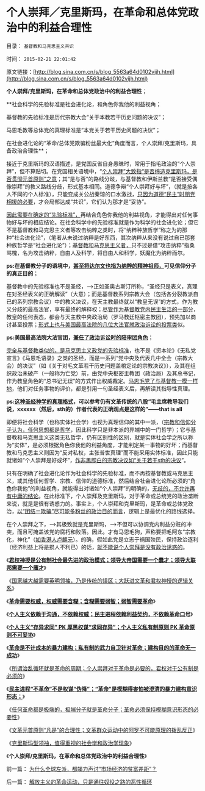 # 个人崇拜／克里斯玛，在革命和总体党政治中的利益合理性

目录： `基督教和马克思主义共识` 

时间： `2015-02-21 22:01:42` 

原文链接：[http://blog.sina.com.cn/s/blog_5563a64d0102vijh.html](http://blog.sina.com.cn/s/blog_5563a64d0102vijh.html)

**个人崇拜/克里斯玛，在革命和总体党政治中的利益合理性**；

**社会科学的先验标准是社会进化论，和角色你我他的利益视角；

基督教的先验标准是历代宗教大会“关于本教若干历史问题的决议”；

马恩毛教等总体党的真理标准是“本党关于若干历史问题的决议”；

在社会进化论的“革命/总体党欺骗粉丝最大化”角度而言，个人崇拜/克里斯玛，具备政治合理性**；

接近于克里斯玛的汉语描述，是党国反省自身愚昧时，常用于指毛政治的“个人崇拜”，但不算贴切。在党国相关语境中，“[个人崇拜”大致指“是否缔造克里斯玛，是否贯彻元首原则”之意](http://darthvad.blog.163.com/blog/static/53399470201193052934762/)；其“是与否”的路线分歧，与基督教和伊斯兰教“是否接受偶像崇拜”的教义路线分歧，形式基本相同。道德争辩“个人崇拜好与坏”，（就是按各人不同的个人标准），只能变成关公战秦琼的口水激战，[只因为道德“民主”时朋党相援的必要](../../../2009/9/20/争取民主就不要搞毛式厚黑政治.md)，才会局部达成“共识”，它们认为那才是“妥协”。

[因此需要在确定的“先验标准”，](../../../2012/5/3/“先人为主”的选择性是科学的认知态度；.md)再结合角色你我他的利益视角，才能得出对任何事物好与坏的相应结论。在社会科学中的先验标准就是作为科学的社会进化论；但它不是基督教和马克思主义者等攻击纳粹之类时，将“纳粹种族哲学”称之为的那种“社会进化论”，（笔者从未说过纳粹是好东西，其次纳粹从来没有说过自已那套种族哲学是“社会进化论”）；[基督教和马克思主义者，](../../../2010/2/2/炮轰进化论.md)只不过是借“攻击纳粹”指桑骂槐，名为攻击纳粹，自由人及科学，将自由人和科学，妖魔化为纳粹而尔。

**ps:在基督教分子的语境中，[甚至将达尔文也指为纳粹的精神祖师，](../../../2012/3/10/那些最狂热主张达尔文主义的人.md)可见信仰分子的真正目的**；

基督教中的先验标准也不是圣经，——>正如圣奥古斯汀所称，“圣经只是表义，真理在对圣经表义的正确解读”（大意）；而是基督教系列宗教大会（包括各分裂教派自已的系列宗教会议）中的教义决议，在天主教最终就以“教皇无误”的方式，作为教义分歧的最高法官，享有最终的解释权；[尽管作为基督教党内民主生活的一部分](../../../2011/11/25/基督教是欧洲中世纪出现大量自治社区的原因.md)，教皇的任何表态，都会与天主教中央政治局（罗马教廷枢密主教团），预先加以商讨甚至投票；[形式上也与美国最高法院的几位大法官就政治诉讼的投票类](../../../2011/5/11/美国最高法院“违宪”怎么办？.md)似。

**ps:美国最高法院大法官团，[兼任了政治诉讼时的陪审团角色](../../../2014/5/17/“大宪章法系”，缺乏大宪意精神，“宪改，宪政，普选”毫无意义.md)**；

[完全与基督教类似的，是马克思主义政党的先验标准](../../../2014/9/14/西方意识形态之间的转化，及与极权主义的逻辑关联.md)，也不是《资本论》《无私党宣言》《马恩毛语录》之类的圣经，而是一系列“党中央及代表几中全会（宗教大会）的决议”（如《关于对毛文革若干历史问题盖棺定论的宗教决议》），及其在组织政治未破产（一般称为亡党）前，由党中央枢密主教团（政治局）及其总书记，作为教皇角色的“总书记无误”的方式作出权威裁定。[马恩毛党了与基督教一模一样地](../../../2013/4/20/中国的基督徒一般不了解自已的宗教，更不了解新教；.md)，他们对任务事物的评价，都是引用一句圣经表义后，再解读其指导性真理。

**ps:[这种圣经神学的真理格式](../../../2011/3/1/哲学是聪明人的避难所.md)，可以参考仍有文革传统的八股“毛主席教导我们说，xxxxxx（然后，sth的）作者代表的正确观点是这样的”——that
is all**

即便将社会科学（也称实体社会学）也视为真理信仰的其中一派，（[宗教和信仰分子认为，任何思想都是哲学](../../../2009/11/27/科学不是哲学，不缺哲学理论的中国缺什么？.md)，因此科学只是非本派的异端中的一门哲学）；它与基督教和马克思主义这类无私哲学，仍有区别性的区别，就是实体社会学之所以称为“实体”，是必须根据角色你我他的利益角度，才能判定某一事物的好坏；而基督教和马克思主义则因为“反对私权，主张普世真理”而不能采用实体标准，因此只能就诸如“个人崇拜是好或坏”，[作非黑即白的宗教决议如“关于若干sth的决议](../../../2011/1/22/非黑即白的科学和中庸的意识形态.md)”。

只有在明确了社会进化论作为社会科学的先验标准，而不再按基督教或马克思主义，或其他任何哲学、宗教、信仰的道德标准，然后结合社会进化论所必须的“角色你我他”的利益视角，就能得出对诸如“个人崇拜”的明确的，[无歧的，不允许再有中庸的结论](../../../2014/11/1/科学的结论非黑即白，族群冲突不可能非黑即白.md)。在此标准下，个人崇拜及克里斯玛，对于革命或总统党的政治垄断来说，就是是很有诱惑力的。事实上，个人崇拜和克里斯玛，是革命或总体党政治，[以“团结＝欺骗”尽可能多粉丝的政治目的而言](../../../2013/6/1/革命血酬“炮打庆功楼”.md)，逻辑上是最优化的路线选择。

在个人崇拜之下，——>其极致就是克里斯玛，——>不但可以协调党内利益分赃的冲突，而且可掩盖该党的腐朽和败落。因此。才有马恩毛狗，声称要把毛阿东“宗教化，神化”（[如香港人卢麒元](../../../2012/12/23/卢麒元，李庄，李北方，石勇，南方系和铅笔社.md)）。的确，假如此党是立志于祸国殃民，保持政治逐利（经济利益上将是损人不利已）的话，[就不能说个人崇拜是没有政治诱惑的](../../../2012/2/12/希特勒的元首原则有什么合理性？.md)。

《[**君权神授是公有制社会最先进的政治模式；领导大帝国需要一个蠢才；领导大联邦需要一个庸才**](../../../2011/11/12/君权神授是公有制社会最先进的政治模式.md)》

《[国家越大越需要英明领袖，乃是传统的误区；大跃进文革和君权神授的逻辑关系](../../../2011/11/12/大国治理的传统误区.md)》

《[**革命需要权威，权威需要含糊；含糊需要弱智；弱智需要革命**](../../../2012/2/11/革命需要权威，权威需要含糊；含糊需要弱智；弱智需要革命.md)》

《[**个人主义依赖于沟通，不依赖权威；民主进程依赖利益契约，不依赖革命口号**](../../../2012/2/11/民主依赖利益契约，不依赖革命口号.md)》

《[**个人主义“存异求同” PK
厚黑权谋“求同存异”；个人主义私有制原则 PK 革命原则不可妥协**](../../../2012/2/12/个人主义“存异求同”PK革命厚黑权谋.md)》

《[**革命是不计成本的暴力建构；私有制的武力自卫针对革命；建构目的的革命无一成功**](../../../2012/2/12/革命是不计成本的暴力建构；武力自卫针对革命.md)》

《[所谓治乱循环就是革命的周期；个人崇拜对于革命是必要的，君权对于公有制是必须的](../../../2012/2/12/希特勒的元首原则有什么合理性？.md)》

《[**民主进程“不革命”不是权谋“伪降”；“革命”是模糊得害怕被澄清的暴力建构意识形态；**](../../../2012/2/17/革命是害怕被澄清的暴力建构，皮诺切特和阿连德.md)》

《[任何革命都是极端的，极端分子就是革命分子；革命必须保持模糊意识形态的必要性](../../../2012/2/17/任何革命都是极端的，极端分子就是革命分子.md)》

《[文革元首原则“凡是”的合理性；文革群众运动中的阿罗不可能原理的拨乱反正](../../../2012/5/14/元首原则的两个凡是和拨乱反正.md)》

《[克里斯玛型领袖，值得重视的社会学和政治学现象](../../../2015/2/20/克里斯玛型领袖，值得重视的社会学和政治学现象.md)》

《**个人崇拜/克里斯玛，在革命和总体党政治中的利益合理性**》

前一篇： [为什么全球左派，都竭力声讨“市场经济的贫富差距”？](../../../2015/3/12/为什么全球左派，都竭力声讨“市场经济的贫富差距”？.md)

后一篇： [解放主义的革命运动，只是通往奴役之路的恶性循环](../../../2015/2/14/解放主义的革命运动，只是通往奴役之路的恶性循环.md)

